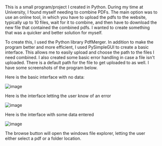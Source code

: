 This is a small program/project I created in Python. During my time at University, I found myself needing to combine PDFs. The main option was to use an online tool, in which you have to upload the pdfs to the website, typically up to 10 files, wait for it to combine, and then have to download the new file that contained the combined pdfs. I wanted to create something that was a quicker and better solution for myself.

To create this, I used the Python library PdfMerger. In addition to make the program better and more efficient, I used PySimpleGUI to create a basic interface. This allows me to easily upload and choose the path to the files I need combined. I also created some basic error handling in case a file isn't uploaded. There is a default path for the file to get uploaded to as well. I have some screenshots of the program below. 

Here is the basic interface with no data: 

![image](https://github.com/kkinsey01/CombinePDFs/assets/104642932/1b889fd3-410e-46f7-a6ff-bfa35f99a41e)

Here is the interface letting the user know of an error

![image](https://github.com/kkinsey01/CombinePDFs/assets/104642932/bacaf732-ad96-410a-af1b-4f326f44167b)

Here is the interface with some data entered

![image](https://github.com/kkinsey01/CombinePDFs/assets/104642932/640fa272-cfcb-4caf-996d-ac6887c95877)

The browse button will open the windows file explorer, letting the user either select a pdf or a folder location. 

